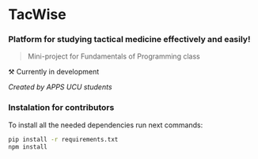 # TacWise
### Platform for studying tactical medicine effectively and easily!
> Mini-project for Fundamentals of Programming class

⚒️ Currently in development 

<i>Created by APPS UCU students</i>

### Instalation for contributors
<p>To install all the needed dependencies run next commands:</p>

```sh
pip install -r requirements.txt
npm install
```